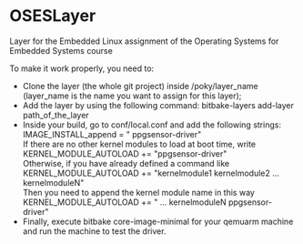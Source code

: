 # OSESLayer
Layer for the Embedded Linux assignment of the Operating Systems for Embedded Systems course

To make it work properly, you need to:
- Clone the layer (the whole git project) inside /poky/layer_name (layer_name is the name you want to assign for this layer);
- Add the layer by using the following command: bitbake-layers add-layer path_of_the_layer
- Inside your build, go to conf/local.conf and add the following strings: <br/>
        IMAGE_INSTALL_append = " ppgsensor-driver" <br/>
  If there are no other kernel modules to load at boot time, write <br/>
        KERNEL_MODULE_AUTOLOAD += "ppgsensor-driver" <br/>
  Otherwise, if you have already defined a command like <br/>
        KERNEL_MODULE_AUTOLOAD += "kernelmodule1 kernelmodule2 ... kernelmoduleN" <br/>
  Then you need to append the kernel module name in this way <br/>
        KERNEL_MODULE_AUTOLOAD += " ... kernelmoduleN ppgsensor-driver" <br/>
- Finally, execute bitbake core-image-minimal for your qemuarm machine and run the machine to test the driver. <br/>

